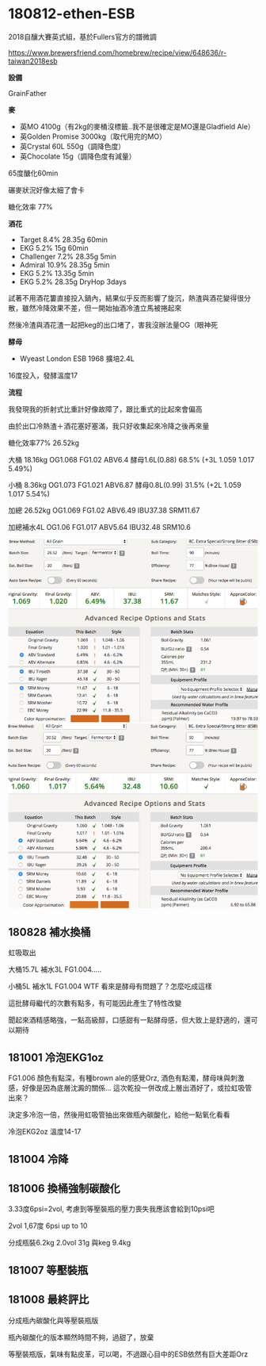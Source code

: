 # 180812-ethen-ESB

2018自釀大賽英式組，基於Fullers官方的譜微調

https://www.brewersfriend.com/homebrew/recipe/view/648636/r-taiwan2018esb

**設備**

GrainFather

**麥**

* 英MO 4100g（有2kg的麥桶沒標籤..我不是很確定是MO還是Gladfield Ale）
* 英Golden Promise 3000kg（取代用完的MO）
* 英Crystal 60L 550g（調降色度）
* 英Chocolate 15g（調降色度有減量）

65度醣化60min

碾麥狀況好像太細了會卡

糖化效率 77%

**酒花**

* Target 8.4% 28.35g 60min
* EKG 5.2% 15g 60min
* Challenger 7.2% 28.35g 5min
* Admiral 10.9% 28.35g 5min
* EKG 5.2% 13.35g 5min
* EKG 5.2% 28.35g DryHop 3days

試著不用酒花簍直接投入鍋內，結果似乎反而影響了旋沉，熱渣與酒花變得很分散，雖然冷降效果不差，但一開始抽酒冷渣立馬被捲起來

然後冷渣與酒花渣一起把keg的出口堵了，害我沒辦法量OG（眼神死

**酵母**
 
* Wyeast London ESB 1968 擴培2.4L

16度投入，發酵溫度17

**流程**

我發現我的折射式比重計好像故障了，跟比重式的比起來會偏高

由於出口冷熱渣＋酒花塞好塞滿，我只好收集起來冷降之後再來量

糖化效率77% 26.52kg 

大桶 18.16kg OG1.068 FG1.02 ABV6.4 酵母1.6L(0.88) 68.5% (+3L 1.059 1.017 5.49%)

小桶 8.36kg OG1.073 FG1.021 ABV6.87 酵母0.8L(0.99) 31.5% (+2L 1.059 1.017 5.54%)

加總 26.52kg OG1.069 FG1.02 ABV6.49 IBU37.38 SRM11.67 

加總補水4L OG1.06 FG1.017 ABV5.64 IBU32.48 SRM10.6

![](../img/test132.png)
![](../img/test133.png)

## 180828 補水換桶

虹吸取出

大桶15.7L 補水3L FG1.004.....

小桶5L 補水1L FG1.004 WTF 看來是酵母有問題了？怎麼吃成這樣

這批酵母繼代的次數有點多，有可能因此產生了特性改變

聞起來酒精感略強，一點高級醇，口感甜有一點酵母感，但大致上是舒適的，還可以期待

## 181001 冷泡EKG1oz

FG1.006 顏色有點深，有種brown ale的感覺Orz, 酒色有點濁，酵母味與刺激感，好像是因為底層沈澱的關係... 這次乾投一併改成上層出酒好了，或拉虹吸管出來？

決定多冷泡一倍，然後用虹吸管抽出來做瓶內碳酸化，給他一點氧化看看

冷泡EKG2oz 溫度14-17

## 181004 冷降

## 181006 換桶強制碳酸化

3.33度6psi=2vol, 考慮到等壓裝瓶的壓力喪失我應該會給到10psi吧

2vol 1,67度 6psi up to 10

分成瓶裝6.2kg 2.0vol 31g 與keg 9.4kg 


## 181007 等壓裝瓶

## 181008 最終評比

分成瓶內碳酸化與等壓裝瓶版

瓶內碳酸化的版本顯然時間不夠，過甜了，放棄

等壓裝瓶版，氣味有點皮革，可以喝，不過跟心目中的ESB依然有巨大差距Orz